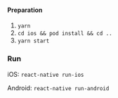 #### Preparation

1. `yarn`
2. `cd ios && pod install && cd ..`
3. `yarn start`

### Run

iOS: `react-native run-ios`

Android: `react-native run-android`
